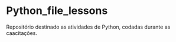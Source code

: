# Python_file_lessons

Repositório destinado as atividades de Python, codadas durante as caacitações.
